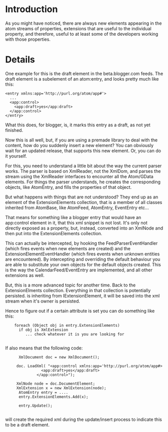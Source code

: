 # Introduction #

As you might have noticed, there are always new elements appearing in the atom
streams of properties, extensions that are useful to the individual property,
and therefore, useful to at least some of the developers working with those
properties.


# Details #

One example for this is the draft element in the beta.blogger.com feeds. The
draft element is a subelement of an atom:entry, and looks pretty much like this:

```
<entry xmlns:app='http://purl.org/atom/app#'>
  ...
  <app:control>
    <app:draft>yes</app:draft>
  </app:control>
</entry>
```

What this does, for blogger, is, it marks this entry as a draft, as not yet
finished.

Now this is all well, but, if you are using a premade library to deal with
the content, how do you suddenly insert a new element? You can obviously wait
for an updated release, that supports this new element. Or, you can do it
yourself.

For this, you need to understand a little bit about the way the current parser
works. The parser is based on XmlReader, not the XmlDom, and parses the stream
using the XmlReader interfaces to encounter all the Atom/GData elements. For
things the parser understands, he creates the corresponding objects, like
AtomEntry, and fills the properties of that object.

But what happens with things that are not understood? They end up as an element
of the ExtensionElements collection, that is a member of all classes inherited
from AtomBase, like AtomFeed, AtomEntry, EventEntry etc...

That means for something like a blogger entry that would have an app:control
element in it, that this xml snippet is not lost. It's only not directly exposed
as a property, but, instead, converted into an XmlNode and then put into
the ExtensionElements collection.

This can actually be intercepted, by hooking the FeedParserEventHandler (which
fires events when new elements are created) and the ExtensionElementEventHandler
(which fires events when unknown entities are encountered). By intercepting and
overriding the default behaviour you are able to substitute your own objects
for the default objects created. This is the way the CalendarFeed/EventEntry
are implemented, and all other extensions as well.

But, this is a more advanced topic for another time. Back to the ExtensionElments
collection. Everything in that collection is potentially persisted. is inheriting from IExtensionElement, it will be saved into the xml stream when it's owner is persisted.

Hence to figure out if a certain attribute is set you can do something like this:

```
    foreach (Object obj in entry.ExtensionElements) 
      if obj is XmlExtension
         ... check whatever it is you are looking for
      
```

If also means that the following code:

```
      XmlDocument doc = new XmlDocument();

     doc. LoadXml( "<app:control xmlns:app='http://purl.org/atom/app#>
                <app:draft>yes</app:draft>
              </app:control>");

     XmlNode node = doc.DocumentElement;
     XmlExtension x = new XmlExtension(node);
      AtomEntry entry = .... 
      entry.ExtensionElements.Add(x);
      
      entry.Update();
   
```

will create the required xml during the update/insert process to indicate this to be a draft element.
